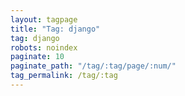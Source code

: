 ```yaml
---
layout: tagpage
title: "Tag: django"
tag: django
robots: noindex
paginate: 10
paginate_path: "/tag/:tag/page/:num/"
tag_permalink: /tag/:tag
---
```

